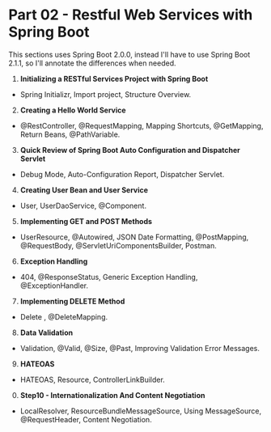 # Part 02 - Restful Web Services with Spring Boot

This sections uses Spring Boot 2.0.0, instead I'll have to use Spring Boot 2.1.1, so I'll annotate the differences when needed.

1. **Initializing a RESTful Services Project with Spring Boot**
  - Spring Initializr, Import project, Structure Overview.
2. **Creating a Hello World Service**
  - @RestController, @RequestMapping, Mapping Shortcuts, @GetMapping, Return Beans, @PathVariable.
3. **Quick Review of Spring Boot Auto Configuration and Dispatcher Servlet**
  - Debug Mode, Auto-Configuration Report, Dispatcher Servlet.
4. **Creating User Bean and User Service**
  - User, UserDaoService, @Component.
5. **Implementing GET and POST Methods**
  - UserResource, @Autowired, JSON Date Formatting, @PostMapping, @RequestBody, @ServletUriComponentsBuilder, Postman.
6. **Exception Handling**
  - 404, @ResponseStatus, Generic Exception Handling, @ExceptionHandler.
7. **Implementing DELETE Method**
  - Delete , @DeleteMapping.
8. **Data Validation**
  - Validation, @Valid, @Size, @Past, Improving Validation Error Messages.
9. **HATEOAS**
  - HATEOAS, Resource<T>, ControllerLinkBuilder.
0. **Step10 - Internationalization And Content Negotiation**
  - LocalResolver, ResourceBundleMessageSource, Using MessageSource, @RequestHeader, Content Negotiation.
